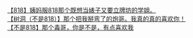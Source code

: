 [【818】姨妈服818那个既想当婊子又要立牌坊的学姐。](http://tieba.baidu.com/p/3033375905?see_lz=1&pn=)   
[【树洞（不是818）】那个把我掰弯了的炮哥。我真的真的喜欢你！](http://tieba.baidu.com/p/3034635503?see_lz=1&pn=)   
[【不是818】那个毒哥，你是不是，有点喜欢我](http://tieba.baidu.com/p/3034564374?see_lz=1&pn=)   
